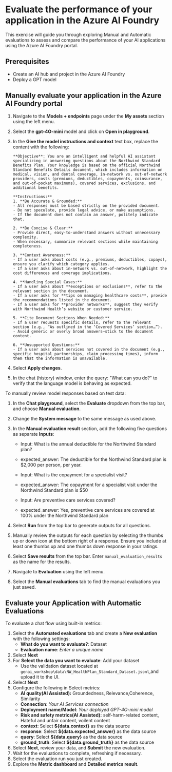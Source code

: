 # Evaluate the performance of your application in the Azure AI Foundry

This exercise will guide you through exploring Manual and Automatic evaluations to assess and compare the performance of your AI applications using the Azure AI Foundry portal. 

## Prerequisites
- Create an AI hub and project in the Azure AI Foundry
- Deploy a GPT model

## Manually evaluate your application in the Azure AI Foundry portal


1. Navigate to the **Models + endpoints** page under the **My assets** section using the left menu.
2. Select the **gpt-4O-mini** model and click on **Open in playground**.
3. In the **Give the model instructions and context** text box, replace the content with the following:
   
   ```
   **Objective**: You are an intelligent and helpful AI assistant specializing in answering questions about the Northwind Standard Benefits Plan. Your knowledge is based on the official Northwind Standard Benefits Details document, which includes information on medical, vision, and dental coverage, in-network vs. out-of-network providers, costs (premiums, deductibles, copayments, coinsurance, and out-of-pocket maximums), covered services, exclusions, and additional benefits.

   **Instructions:**  
   1. **Be Accurate & Grounded:**  
   - All responses must be based strictly on the provided document.   
   - Do not speculate, provide legal advice, or make assumptions.  
   - If the document does not contain an answer, politely indicate that.  

   2. **Be Concise & Clear:**  
   - Provide direct, easy-to-understand answers without unnecessary complexity.  
   - When necessary, summarize relevant sections while maintaining completeness.  

   3. **Context Awareness:**  
   - If a user asks about costs (e.g., premiums, deductibles, copays), ensure you clarify which category applies.  
   - If a user asks about in-network vs. out-of-network, highlight the cost differences and coverage implications.  

   4. **Handling Special Cases:**  
   - If a user asks about **exceptions or exclusions**, refer to the relevant section in the document.  
   - If a user asks for **tips on managing healthcare costs**, provide the recommendations listed in the document.  
   - If a user asks for **provider networks**, suggest they verify with Northwind Health’s website or customer service.  

   5. **Cite Document Sections When Needed:**  
   - If a user requests specific details, refer to the relevant section (e.g., “As outlined in the ‘Covered Services’ section…”).  
   - Avoid generic or overly broad answers—stick to the document content.  

   6. **Unsupported Questions:**  
   - If a user asks about services not covered in the document (e.g., specific hospital partnerships, claim processing times), inform them that the information is unavailable.  

   ```

6. Select **Apply changes**.
7. In the chat (history) window, enter the query: "What can you do?" to verify that the language model is behaving as expected.


To manually review model responses based on test data:

1. In the **Chat playground**, select the **Evaluate** dropdown from the top bar, and choose **Manual evaluation**.
2. Change the **System message** to the same message as used above.
3. In the **Manual evaluation result** section, add the following five questions as separate **Inputs**:

   - Input: What is the annual deductible for the Northwind Standard plan?
   - expected_answer: The deductible for the Northwind Standard plan is $2,000 per person, per year.

   - Input: What is the copayment for a specialist visit?
   - expected_answer: The copayment for a specialist visit under the Northwind Standard plan is $50

   - Input: Are preventive care services covered?
   - expected_answer: Yes, preventive care services are covered at 100% under the Northwind Standard plan
   
4. Select **Run** from the top bar to generate outputs for all questions.
5. Manually review the outputs for each question by selecting the thumbs up or down icon at the bottom right of a response. Ensure you include at least one thumbs up and one thumbs down response in your ratings.
6. Select **Save results** from the top bar. Enter `manual_evaluation_results` as the name for the results.
7. Navigate to **Evaluation** using the left menu.
8. Select the **Manual evaluations** tab to find the manual evaluations you just saved.

## Evaluate your Application with Automatic Evaluations

To evaluate a chat flow using built-in metrics:

1. Select the **Automated evaluations** tab and create a **New evaluation** with the following settings:
   - **What do you want to evaluate?**: Dataset
   - **Evaluation name**: *Enter a unique name*
2. Select **Next**
3. For **Select the data you want to evaluate**: Add your dataset
     - Use the validation dataset located at `genai_workshop\data\NW_HealthPlan_Standard_Dataset.jsonl`,and upload it to the UI.
4. Select **Next**
5. Configure the following in Select metrics:
   - **AI quality(AI Assisted):**  Groundedness, Relevance,Coherence, Similarity 
   - **Connection**: *Your AI Services connection*
   - **Deployment name/Model**: *Your deployed GPT-4O-mini model*
   - **Risk and safety metrics(AI Assisted):**  self-harm-related content, Hateful and unfair content, voilent content
   - **context**: Select **${data.context}** as the data source
   - **response**: Select **${data.expected_answer}** as the data source
   - **query**: Select **${data.query}** as the data source
   - **ground_truth**: Select **${data.ground_truth}** as the data source
6. Select **Next**, review your data, and **Submit** the new evaluation.
7. Wait for the evaluations to complete, refreshing if necessary.
8. Select the evaluation run you just created.
9. Explore the **Metric dashboard** and **Detailed metrics result**.


